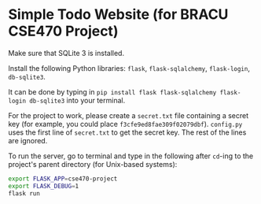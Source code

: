 # Simple Todo Website (for BRACU CSE470 Project)

Make sure that SQLite 3 is installed.

Install the following Python libraries: `flask`, `flask-sqlalchemy`, `flask-login`, `db-sqlite3`.

It can be done by typing in `pip install flask flask-sqlalchemy flask-login db-sqlite3` into your terminal.

For the project to work, please create a `secret.txt` file containing a secret key (for example,
you could place `f3cfe9ed8fae309f02079dbf`). `config.py` uses the first line of `secret.txt` to get the secret key.
The rest of the lines are ignored.

To run the server, go to terminal and type in the following after `cd`-ing to the project's
parent directory (for Unix-based systems):
```bash
export FLASK_APP=cse470-project
export FLASK_DEBUG=1
flask run
```

